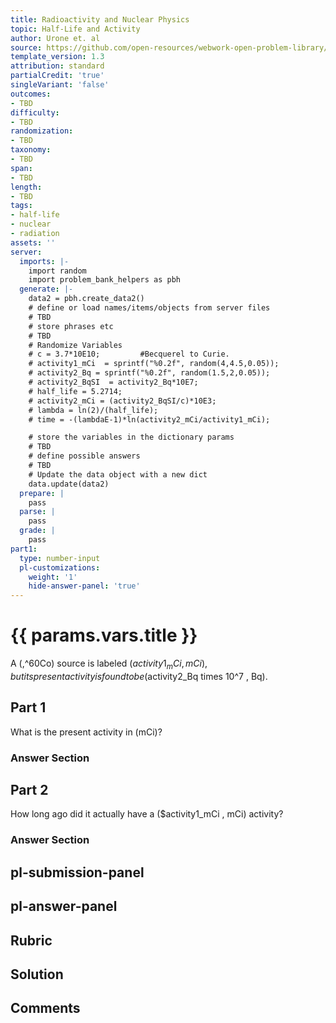 ```yaml
---
title: Radioactivity and Nuclear Physics
topic: Half-Life and Activity
author: Urone et. al
source: https://github.com/open-resources/webwork-open-problem-library/tree/master/Contrib/BrockPhysics/College_Physics_Urone/31.Radioactivity_and_Nuclear_Physics/31-05.Half-Life_and_Activity/NU_U17-31-05-002.pg
template_version: 1.3
attribution: standard
partialCredit: 'true'
singleVariant: 'false'
outcomes:
- TBD
difficulty:
- TBD
randomization:
- TBD
taxonomy:
- TBD
span:
- TBD
length:
- TBD
tags:
- half-life
- nuclear
- radiation
assets: ''
server:
  imports: |-
    import random
    import problem_bank_helpers as pbh
  generate: |-
    data2 = pbh.create_data2()
    # define or load names/items/objects from server files
    # TBD
    # store phrases etc
    # TBD
    # Randomize Variables
    # c = 3.7*10E10;         #Becquerel to Curie.
    # activity1_mCi  = sprintf("%0.2f", random(4,4.5,0.05));
    # activity2_Bq = sprintf("%0.2f", random(1.5,2,0.05));
    # activity2_BqSI  = activity2_Bq*10E7;
    # half_life = 5.2714;
    # activity2_mCi = (activity2_BqSI/c)*10E3;
    # lambda = ln(2)/(half_life);
    # time = -(lambdaE-1)*ln(activity2_mCi/activity1_mCi);

    # store the variables in the dictionary params
    # TBD
    # define possible answers
    # TBD
    # Update the data object with a new dict
    data.update(data2)
  prepare: |
    pass
  parse: |
    pass
  grade: |
    pass
part1:
  type: number-input
  pl-customizations:
    weight: '1'
    hide-answer-panel: 'true'
---
```


# {{ params.vars.title }} 


A (,^60Co) source is labeled ($activity1_mCi , mCi), but its present activity is found to be ($activity2_Bq times 10^7 , Bq).

## Part 1 
What is the present activity in (mCi)? 


 ### Answer Section

## Part 2 
How long ago did it actually have a ($activity1_mCi , mCi) activity? 


 ### Answer Section


## pl-submission-panel 


## pl-answer-panel 


## Rubric 


## Solution 


## Comments 


